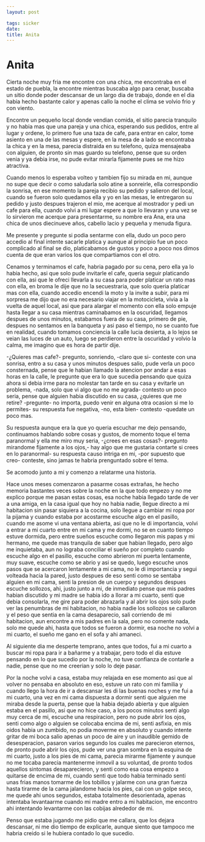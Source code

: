 ```yaml
---
layout: post

tags: sicker
date:
title: Anita
---
```


# Anita

Cierta noche muy fria me encontre con una chica, me encontraba en el estado de puebla, la encontre mientras buscaba algo para cenar, buscaba un sitio donde poder descansar de un largo dia de trabajo, donde en el dia habia hecho bastante calor y apenas callo la noche el clima se volvio frio y con viento.

Encontre un pequeño local donde vendian comida, el sitio parecia tranquilo y no habia mas que una pareja y una chica, esperando sus pedidos, entre al lugar y ordene, lo primero fue una taza de cafe, para entrar en calor, tome asiento en una de las mesas y espere, en la mesa de a lado se encontraba la chica y en la mesa, parecia distraida en su telefono, quiza mensajeaba con alguien, de pronto sin mas guardo su telefono, pense que su orden venia y ya debia irse, no pude evitar mirarla fijamente pues se me hizo atractiva.

Cuando menos lo esperaba volteo y tambien fijo su mirada en mi, aunque no supe que decir o como saludarla solo atine a sonreirle, ella correspondio la sonrisa, en ese momento la pareja recibio su pedido y salieron del local, cuando se fueron solo quedamos ella y yo en las mesas, le entregaron su pedido y justo despues trajeron el mio, me acerque al mostrador y pedi un cafe para ella, cuando volvi a mi lugar espere a que lo llevaran y una vez se lo sirvieron me acerque para presentarme, su nombre era Ana, era una chica de unos diecinueve años,
cabello lacio y pequeña y menuda figura.

Me presente y pregunte si podia sentarme con ella, dudo un poco pero accedio al final intente sacarle platica y aunque al principio fue un poco complicado al final se dio, platicabamos de gustos y poco a poco nos dimos cuenta de que eran varios los que compartiamos con el otro.

Cenamos y terminamos el cafe, habria pagado por su cena, pero ella ya lo habia hecho, asi que solo pude invitarle el cafe, queria seguir platicando con ella, asi que le ofreci llevarla a su casa para poder platicar un rato mas con ella, en broma le dije que no la secuestraria, que solo queria platicar mas con ella, cuando accedio encendi la moto y la invite a subir, para mi sorpresa me dijo que no era necesario viajar en la motocicleta, vivia a la vuelta de aquel local, asi que para alargar el momento con ella solo empuje hasta llegar a su casa mientras caminabamos en la oscuridad, llegamos despues de unos minutos, estabamos fuera de su casa, primero de pie, despues no sentamos en la banqueta y asi paso el tiempo, no se cuanto fue en realidad, cuando tomamos conciencia la calle lucia desierta, a lo lejos se veian las luces de un auto, luego se perdieron entre la oscuridad y volvio la calma, me imagino que es hora de partir dije.

-¿Quieres mas cafe?- pregunto, sonriendo, -claro que si- conteste con una sonrisa, entro a su casa y unos minutos despues salio, pude verla un poco consternada, pense que le habian llamado la atencion por andar a esas horas en la calle, le pregunte que era lo que sucedia pensando que
quiza ahora si debia irme para no molestar tan tarde en su casa y evitarle un problema, -nada, solo que vi algo que no me agrada- contesto un poco seria, pense que alguien habia discutido en su casa, ¿quieres que me retire? -pregunte- no importa, puedo venir en alguna otra ocasion
si me lo permites- su respuesta fue negativa, -no, esta bien- contesto -quedate un poco mas.

Su respuesta aunque era la que yo queria escuchar me dejo pensando, continuamos hablando sobre cosas y gustos, de momento toque el tema paranormal y ella me miro muy seria, -¿crees en esas cosas?- pregunto mirandome fijamente a los ojos,- hay algo que me gustaria contarte si crees en lo paranormal- su respuesta causo intriga en mi, -por supuesto que creo- conteste, sino jamas te habria prenguntado sobre el tema.

Se acomodo junto a mi y comenzo a relatarme una historia.

Hace unos meses comenzaron a pasarme cosas extrañas, he hecho memoria bastantes veces sobre la noche en la que todo empezo y no me explico porque me pasan estas cosas, esa noche habia llegado tarde de ver a una amiga, en la casa igual que hoy no habia nadie, llegue directo a mi habitacion sin pasar siquiera a la cocina, solo llegue a cambiar mi ropa por la pijama y cuando estaba por acostarme escuche algo en el pasillo, cuando me asome vi una ventana abierta, asi que no le di importancia, volvi a entrar a mi cuarto entre en mi cama y me dormi, no se en cuanto tiempo estuve dormida, pero entre sueños escuche como llegaron mis papas y mi hermano, me quede mas tranquila de saber que habian llegado, pero algo me inquietaba, aun no lograba conciliar el sueño por completo cuando escuche algo en el pasillo, escuche como abrieron mi puerta lentamente, muy suave, escuche como se abrio y asi se quedo, luego escuche unos pasos que se acercaron lentamente a mi cama, no le di importancia y segui volteada hacia la pared, justo despues de eso senti como se sentaba alguien en mi cama, senti la presion de un cuerpo y segundos despues escuche sollozos, ahi, justo junto a mi, de inmediato pense que mis padres habian discutido y mi madre se habia ido a llorar a mi cuarto, senti que debia consolarla, me gire para poder abrazarla y al abrir los ojos solo pude ver las
penumbras de mi habitacion, no habia nadie los sollozos se callaron y el peso que sentia en la cama desaparecio, sali corriendo de mi habitacion, aun encontre a mis padres en la sala, pero no comente nada, solo me quede ahi, hasta que todos se fueron a dormir, esa noche no volvi a mi cuarto, el sueño me gano en el sofa y ahi amaneci.

Al siguiente dia me desperte temprano, antes que todos, fui a mi cuarto a buscar mi ropa para ir a bañarme y a trabajar, pero todo el dia estuve pensando en lo que sucedio por la noche, no tuve confianza de contarle a nadie, pense que no me creerian y solo lo deje pasar.

Por la noche volvi a casa, estaba muy relajada en ese momento asi que al volver no pensaba en absoluto en eso, estuve un rato con mi familia y cuando llego la hora de  ir a descansar les di las buenas noches y me fui a mi cuarto, una vez en mi cama dispuesta a dormir senti que alguien me miraba desde la puerta, pense que la habia dejado abierta y que alguien estaba en el pasillo, asi que no hice caso, a los pocos minutos senti algo muy cerca de mi, escuche una respiracion, pero no pude abrir los ojos, senti como algo o alguien se colocaba encima de mi, senti asfixia, en mis oidos habia un zumbido, no podia moverme en absoluto y cuando intente gritar de mi boca salio apenas un poco de aire y un inaudible gemido de desesperacion, pasaron varios segundo los cuales me parecieron eternos, de pronto pude abrir los ojos, pude ver una gran sombra en la esquina de mi cuarto, justo a los pies de mi cama, parecia mirarme fijamente y aunque no me tocaba parecia mantenerme inmovil a su voluntad, de pronto todos aquellos sintomas desaparecieron, y senti como esa cosa empezo a quitarse de encima de mi, cuando senti que todo habia terminado senti unas frias manos tomarme de los tobillos y jalarme con una gran fuerza hasta tirarme de la cama jalandome hacia los pies, cai con un golpe seco, me quede ahi unos segundos, estaba totalmente desorientada, apenas intentaba levantaarme cuando mi madre entro a mi habitacion, me encontro ahi intentando levantarme con las cobijas alrededor de mi.

Penso que estaba jugando me pidio que me callara, que los dejara descansar, ni me dio tiempo de explicarle, aunque siento que tampoco me habria creido si le hubiera contado lo que sucedio.


